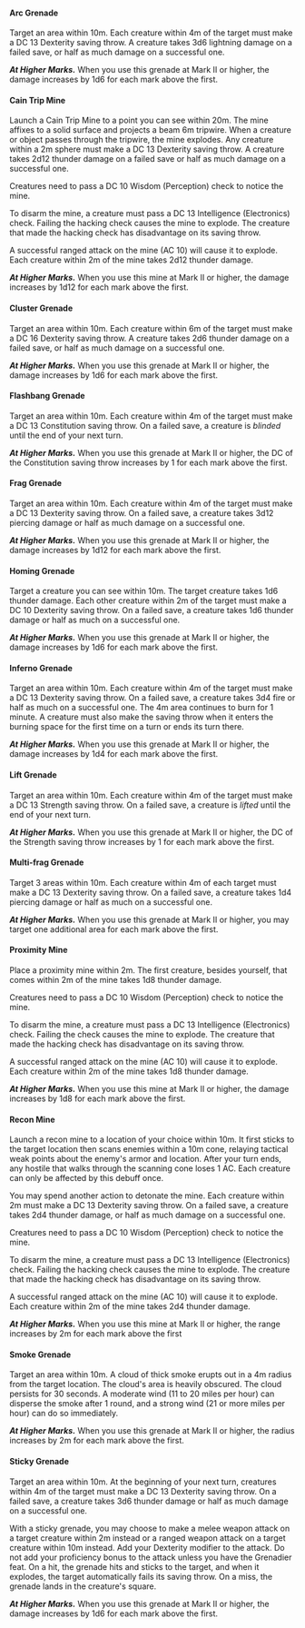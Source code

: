 #### Arc Grenade

Target an area within 10m. Each creature within 4m of the target must make a DC 13 Dexterity saving throw.
A creature takes 3d6 lightning damage on a failed save, or half as much damage on a successful one.

___At Higher Marks.___ When you use this grenade at Mark II or higher, the damage increases by 1d6 for each mark above the first.





#### Cain Trip Mine

Launch a Cain Trip Mine to a point you can see within 20m. The mine affixes to a solid surface and projects
a beam 6m tripwire. When a creature or object passes through the tripwire, the mine explodes. Any creature within a 2m
sphere must make a DC 13 Dexterity saving throw. A creature takes 2d12 thunder damage on a failed save or half as much
damage on a successful one.

Creatures need to pass a DC 10 Wisdom (Perception) check to notice the mine.

To disarm the mine, a creature must pass a DC 13 Intelligence (Electronics) check. Failing the hacking check causes
the mine to explode. The creature that made the hacking check has disadvantage on its saving throw.

A successful ranged attack on the mine (AC 10) will cause it to explode. Each creature within 2m of the mine takes 2d12 thunder damage.

___At Higher Marks.___ When you use this mine at Mark II or higher, the damage increases by 1d12 for each mark above the first.





#### Cluster Grenade

Target an area within 10m. Each creature within 6m of the target must make a DC 16 Dexterity saving throw.
A creature takes 2d6 thunder damage on a failed save, or half as much damage on a successful one.

___At Higher Marks.___ When you use this grenade at Mark II or higher, the damage increases by 1d6 for each mark above the first.





#### Flashbang Grenade

Target an area within 10m. Each creature within 4m of the target must make a DC 13 Constitution saving throw.
On a failed save, a creature is *blinded* until the end of your next turn.

___At Higher Marks.___ When you use this grenade at Mark II or higher, the DC of the Constitution saving throw increases
by 1 for each mark above the first.





#### Frag Grenade

Target an area within 10m. Each creature within 4m of the target must make a DC 13 Dexterity saving throw.
On a failed save, a creature takes 3d12 piercing damage or half as much damage on a successful one.

___At Higher Marks.___ When you use this grenade at Mark II or higher, the damage increases by 1d12 for each mark above the first.





#### Homing Grenade

Target a creature you can see within 10m. The target creature takes 1d6 thunder damage. Each other creature
within 2m of the target must make a DC 10 Dexterity saving throw. On a failed save, a creature takes 1d6 thunder damage
or half as much on a successful one.

___At Higher Marks.___ When you use this grenade at Mark II or higher, the damage increases by 1d6 for each mark above the first.





#### Inferno Grenade

Target an area within 10m. Each creature within 4m of the target must make a DC 13 Dexterity saving throw.
On a failed save, a creature takes 3d4 fire or half as much on a successful one. The 4m area continues to burn for 1 minute.
A creature must also make the saving throw when it enters the burning space for the first time on a turn or ends its turn there.

___At Higher Marks.___ When you use this grenade at Mark II or higher, the damage increases by 1d4 for each mark above the first.





#### Lift Grenade

Target an area within 10m. Each creature within 4m of the target must make a DC 13 Strength saving throw.
On a failed save, a creature is *lifted* until the end of your next turn.

___At Higher Marks.___ When you use this grenade at Mark II or higher, the DC of the Strength saving throw increases
by 1 for each mark above the first.





#### Multi-frag Grenade

Target 3 areas within 10m. Each creature within 4m of each target must make a DC 13 Dexterity saving throw.
On a failed save, a creature takes 1d4 piercing damage or half as much on a successful one.

___At Higher Marks.___ When you use this grenade at Mark II or higher, you may target one additional area for each mark above the first.





#### Proximity Mine

Place a proximity mine within 2m. The first creature, besides yourself, that comes within 2m of the mine
takes 1d8 thunder damage.

Creatures need to pass a DC 10 Wisdom (Perception) check to notice the mine.

To disarm the mine, a creature must pass a DC 13 Intelligence (Electronics) check. Failing the check causes
the mine to explode. The creature that made the hacking check has disadvantage on its saving throw.

A successful ranged attack on the mine (AC 10) will cause it to explode. Each creature within 2m of the mine takes 1d8 thunder damage.

___At Higher Marks.___ When you use this mine at Mark II or higher, the damage increases by 1d8 for each mark above the first.





#### Recon Mine

Launch a recon mine to a location of your choice within 10m. It first sticks to the target location then
scans enemies within a 10m cone, relaying tactical weak points about the enemy's armor and location. After your turn ends,
any hostile that walks through the scanning cone loses 1 AC. Each creature can only be affected by this debuff once.

You may spend another action to detonate the mine. Each creature within 2m must make a DC 13 Dexterity saving throw.
On a failed save, a creature takes 2d4 thunder damage, or half as much damage on a successful one.

Creatures need to pass a DC 10 Wisdom (Perception) check to notice the mine.

To disarm the mine, a creature must pass a DC 13 Intelligence (Electronics) check. Failing the hacking check causes
the mine to explode. The creature that made the hacking check has disadvantage on its saving throw.

A successful ranged attack on the mine (AC 10) will cause it to explode. Each creature within 2m of the mine takes 2d4 thunder damage.

___At Higher Marks.___ When you use this mine at Mark II or higher, the range increases by 2m for each mark above the first





#### Smoke Grenade

Target an area within 10m. A cloud of thick smoke erupts out in a 4m radius from the target location. The
cloud's area is heavily obscured. The cloud persists for 30 seconds. A moderate wind (11 to 20 miles per hour) can
disperse the smoke after 1 round, and a strong wind (21 or more miles per hour) can do so immediately.

___At Higher Marks.___ When you use this grenade at Mark II or higher, the radius increases by 2m for each mark above the first.





#### Sticky Grenade

Target an area within 10m. At the beginning of your next turn, creatures within 4m of the target must make
a DC 13 Dexterity saving throw. On a failed save, a creature takes 3d6 thunder damage or half as much damage on a
successful one.

With a sticky grenade, you may choose to make a melee weapon attack on a target creature within 2m instead or a ranged
weapon attack on a target creature within 10m instead. Add your Dexterity modifier to the attack. Do not add your
proficiency bonus to the attack unless you have the Grenadier feat. On a hit, the grenade hits and sticks to the target,
and when it explodes, the target automatically fails its saving throw. On a miss, the grenade lands in the creature's square.

___At Higher Marks.___ When you use this grenade at Mark II or higher, the damage increases by 1d6 for each mark above the first.





